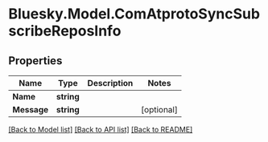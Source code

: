 # Bluesky.Model.ComAtprotoSyncSubscribeReposInfo

## Properties

Name | Type | Description | Notes
------------ | ------------- | ------------- | -------------
**Name** | **string** |  | 
**Message** | **string** |  | [optional] 

[[Back to Model list]](../README.md#documentation-for-models) [[Back to API list]](../README.md#documentation-for-api-endpoints) [[Back to README]](../README.md)

